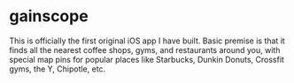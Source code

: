 # gainscope

This is officially the first original iOS app I have built. Basic premise is that it finds all the nearest coffee shops, gyms, and restaurants around you, with special map pins for popular places like Starbucks, Dunkin Donuts, Crossfit gyms, the Y, Chipotle, etc. 
